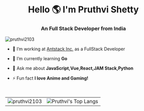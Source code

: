 <h1 align="center">Hello 🌎 I'm Pruthvi Shetty</h1>
<h3 align="center">An Full Stack Developer from India</h3>

<p align="left"> <img src="https://komarev.com/ghpvc/?username=pruthvi2103&label=Profile%20views&color=000000&style=flat" alt="pruthvi2103" /> </p>

- 🔭 I’m working at [Antstack Inc.](https://www.antstack.com/) as a FullStack Developer

- 🌱 I’m currently learning **Go**

- 💬 Ask me about **JavaScript,Vue,React,JAM Stack,Python**

- ⚡ Fun fact **I love Anime and Gaming!**

<p>&nbsp;
  <table>
    <tr> <td><img align="center" src="https://github-readme-stats.vercel.app/api?username=pruthvi2103&show_icons=true&theme=dark&locale=en" alt="pruthvi2103" /></td>
      <td>
        <img align="center" src="https://github-readme-stats.vercel.app/api/top-langs/?username=pruthvi2103&layout=compact&hide=Jupyter%20Notebook&hide_border=true&theme=dark" alt="Pruthvi's Top Langs" />
      </td>
    </tr>
   </table>
 

</p>

